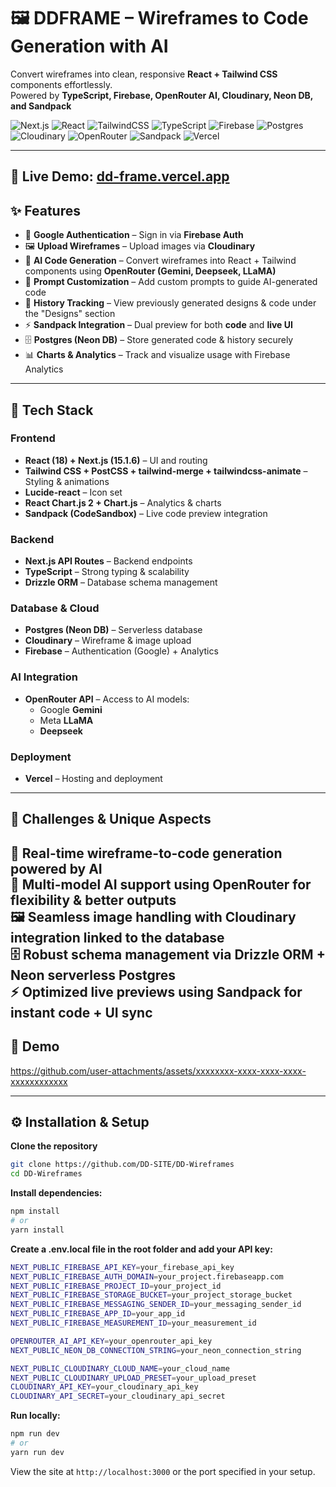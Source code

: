 # 🖼️ DDFRAME – Wireframes to Code Generation with AI  

Convert wireframes into clean, responsive **React + Tailwind CSS** components effortlessly.  
Powered by **TypeScript, Firebase, OpenRouter AI, Cloudinary, Neon DB, and Sandpack**   

![Next.js](https://img.shields.io/badge/Next.js-15.1.6-black?logo=nextdotjs)
![React](https://img.shields.io/badge/React-18-blue?logo=react)
![TailwindCSS](https://img.shields.io/badge/TailwindCSS-3.4-38B2AC?logo=tailwind-css&logoColor=white)
![TypeScript](https://img.shields.io/badge/TypeScript-5-blue?logo=typescript&logoColor=white)
![Firebase](https://img.shields.io/badge/Firebase-Auth%20%26%20Analytics-FFCA28?logo=firebase&logoColor=black)
![Postgres](https://img.shields.io/badge/Postgres-Neon_DB-4169E1?logo=postgresql&logoColor=white)
![Cloudinary](https://img.shields.io/badge/Cloudinary-Image%20Upload-3448C5?logo=cloudinary&logoColor=white)
![OpenRouter](https://img.shields.io/badge/OpenRouter-AI%20Models-8A2BE2?logo=openai&logoColor=white)
![Sandpack](https://img.shields.io/badge/Sandpack-Live%20Preview-2D8CFF?logo=codesandbox&logoColor=white)
![Vercel](https://img.shields.io/badge/Deployed-Vercel-black?logo=vercel)

---
🔗 **Live Demo:** [dd-frame.vercel.app](https://dd-frame.vercel.app)  
---

## ✨ Features  

- 🔑 **Google Authentication** – Sign in via **Firebase Auth**  
- 🖼️ **Upload Wireframes** – Upload images via **Cloudinary**  
- 🤖 **AI Code Generation** – Convert wireframes into React + Tailwind components using **OpenRouter (Gemini, Deepseek, LLaMA)**  
- 📝 **Prompt Customization** – Add custom prompts to guide AI-generated code  
- 📂 **History Tracking** – View previously generated designs & code under the "Designs" section  
- ⚡ **Sandpack Integration** – Dual preview for both **code** and **live UI**  
- 🗄️ **Postgres (Neon DB)** – Store generated code & history securely  
- 📊 **Charts & Analytics** – Track and visualize usage with Firebase Analytics  

---


## 🚀 Tech Stack  

### Frontend  
- **React (18) + Next.js (15.1.6)** – UI and routing  
- **Tailwind CSS + PostCSS + tailwind-merge + tailwindcss-animate** – Styling & animations  
- **Lucide-react** – Icon set  
- **React Chart.js 2 + Chart.js** – Analytics & charts  
- **Sandpack (CodeSandbox)** – Live code preview integration  

### Backend  
- **Next.js API Routes** – Backend endpoints  
- **TypeScript** – Strong typing & scalability  
- **Drizzle ORM** – Database schema management  

### Database & Cloud  
- **Postgres (Neon DB)** – Serverless database  
- **Cloudinary** – Wireframe & image upload  
- **Firebase** – Authentication (Google) + Analytics  

### AI Integration  
- **OpenRouter API** – Access to AI models:  
  - Google **Gemini**  
  - Meta **LLaMA**  
  - **Deepseek**  

### Deployment  
- **Vercel** – Hosting and deployment

---
## 📌 Challenges & Unique Aspects  
🔄 **Real-time wireframe-to-code generation** powered by AI  
🧩 **Multi-model AI support** using OpenRouter for flexibility & better outputs  
🖼️ **Seamless image handling** with Cloudinary integration linked to the database  
🗄️ **Robust schema management** via Drizzle ORM + Neon serverless Postgres  
⚡ **Optimized live previews** using Sandpack for instant code + UI sync  
---

## 🎥 Demo  

https://github.com/user-attachments/assets/xxxxxxxx-xxxx-xxxx-xxxx-xxxxxxxxxxxx  

---

## ⚙️ Installation & Setup  

**Clone the repository**
   ```bash
   git clone https://github.com/DD-SITE/DD-Wireframes
   cd DD-Wireframes
```

**Install dependencies:**
   ```bash
npm install
# or
yarn install
```

**Create a .env.local file in the root folder and add your API key:**
```bash
NEXT_PUBLIC_FIREBASE_API_KEY=your_firebase_api_key
NEXT_PUBLIC_FIREBASE_AUTH_DOMAIN=your_project.firebaseapp.com
NEXT_PUBLIC_FIREBASE_PROJECT_ID=your_project_id
NEXT_PUBLIC_FIREBASE_STORAGE_BUCKET=your_project_storage_bucket
NEXT_PUBLIC_FIREBASE_MESSAGING_SENDER_ID=your_messaging_sender_id
NEXT_PUBLIC_FIREBASE_APP_ID=your_app_id
NEXT_PUBLIC_FIREBASE_MEASUREMENT_ID=your_measurement_id

OPENROUTER_AI_API_KEY=your_openrouter_api_key
NEXT_PUBLIC_NEON_DB_CONNECTION_STRING=your_neon_connection_string

NEXT_PUBLIC_CLOUDINARY_CLOUD_NAME=your_cloud_name
NEXT_PUBLIC_CLOUDINARY_UPLOAD_PRESET=your_upload_preset
CLOUDINARY_API_KEY=your_cloudinary_api_key
CLOUDINARY_API_SECRET=your_cloudinary_api_secret


```

**Run locally:**
```bash
npm run dev
# or
yarn run dev
```
View the site at `http://localhost:3000` or the port specified in your setup.

